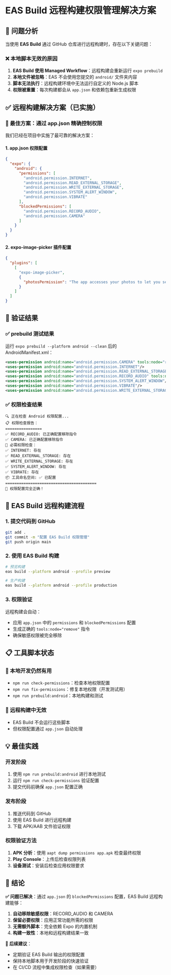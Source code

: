 # EAS Build 远程构建权限管理解决方案

## 🚨 问题分析

当使用 **EAS Build** 通过 GitHub 仓库进行远程构建时，存在以下关键问题：

### ❌ 本地脚本无效的原因
1. **EAS Build 使用 Managed Workflow**：远程构建会重新运行 `expo prebuild`
2. **本地文件被忽略**：EAS 不会使用您提交的 `android/` 文件夹内容
3. **脚本无法执行**：远程构建环境中无法运行自定义的 Node.js 脚本
4. **权限被重置**：每次构建都会从 `app.json` 和依赖包重新生成权限

## ✅ 远程构建解决方案（已实施）

### 🎯 最佳方案：通过 app.json 精确控制权限

我们已经在项目中实施了最可靠的解决方案：

#### 1. app.json 权限配置
```json
{
  "expo": {
    "android": {
      "permissions": [
        "android.permission.INTERNET",
        "android.permission.READ_EXTERNAL_STORAGE", 
        "android.permission.WRITE_EXTERNAL_STORAGE",
        "android.permission.SYSTEM_ALERT_WINDOW",
        "android.permission.VIBRATE"
      ],
      "blockedPermissions": [
        "android.permission.RECORD_AUDIO",
        "android.permission.CAMERA"
      ]
    }
  }
}
```

#### 2. expo-image-picker 插件配置
```json
{
  "plugins": [
    [
      "expo-image-picker",
      {
        "photosPermission": "The app accesses your photos to let you select background images and insert images into notes."
      }
    ]
  ]
}
```

## 🧪 验证结果

### ✅ prebuild 测试结果
运行 `expo prebuild --platform android --clean` 后的 AndroidManifest.xml：

```xml
<uses-permission android:name="android.permission.CAMERA" tools:node="remove"/>
<uses-permission android:name="android.permission.INTERNET"/>
<uses-permission android:name="android.permission.READ_EXTERNAL_STORAGE"/>
<uses-permission android:name="android.permission.RECORD_AUDIO" tools:node="remove"/>
<uses-permission android:name="android.permission.SYSTEM_ALERT_WINDOW"/>
<uses-permission android:name="android.permission.VIBRATE"/>
<uses-permission android:name="android.permission.WRITE_EXTERNAL_STORAGE"/>
```

### ✅ 权限检查结果
```
🔍 正在检查 Android 权限配置...
📋 权限检查报告：
================
✅ RECORD_AUDIO: 已正确配置移除指令
✅ CAMERA: 已正确配置移除指令
📝 必需权限检查：
✅ INTERNET: 存在
✅ READ_EXTERNAL_STORAGE: 存在
✅ WRITE_EXTERNAL_STORAGE: 存在
✅ SYSTEM_ALERT_WINDOW: 存在
✅ VIBRATE: 存在
📦 工具命名空间: ✅ 已配置
========================================
🎉 权限配置完全正确！
```

## 🚀 EAS Build 远程构建流程

### 1. 提交代码到 GitHub
```bash
git add .
git commit -m "配置 EAS Build 权限管理"
git push origin main
```

### 2. 使用 EAS Build 构建
```bash
# 预览构建
eas build --platform android --profile preview

# 生产构建
eas build --platform android --profile production
```

### 3. 权限验证
远程构建会自动：
- 应用 `app.json` 中的 `permissions` 和 `blockedPermissions` 配置
- 生成正确的 `tools:node="remove"` 指令
- 确保敏感权限被完全移除

## 📋 工具脚本状态

### 🔄 本地开发仍然有用
- `npm run check-permissions`：检查本地权限配置
- `npm run fix-permissions`：修复本地权限（开发测试用）
- `npm run prebuild:android`：本地构建和测试

### 🚫 远程构建中无效
- EAS Build 不会运行这些脚本
- 但权限配置通过 `app.json` 自动处理

## 💡 最佳实践

### 开发阶段
1. 使用 `npm run prebuild:android` 进行本地测试
2. 运行 `npm run check-permissions` 验证配置
3. 提交代码前确保 `app.json` 配置正确

### 发布阶段
1. 推送代码到 GitHub
2. 使用 EAS Build 进行远程构建
3. 下载 APK/AAB 文件验证权限

### 权限验证方法
1. **APK 分析**：使用 `aapt dump permissions app.apk` 检查最终权限
2. **Play Console**：上传后检查权限列表
3. **设备测试**：安装后检查应用权限要求

## 🎯 结论

**✅ 问题已解决**：通过 `app.json` 的 `blockedPermissions` 配置，EAS Build 远程构建能够：

1. **自动移除敏感权限**：RECORD_AUDIO 和 CAMERA
2. **保留必要权限**：应用正常功能所需的权限
3. **无需额外脚本**：完全依赖 Expo 的内置机制
4. **构建一致性**：本地和远程构建结果一致

**🚀 后续建议**：
- 定期验证 EAS Build 输出的权限配置
- 保持本地脚本用于开发阶段的快速验证
- 在 CI/CD 流程中集成权限检查（如果需要）
